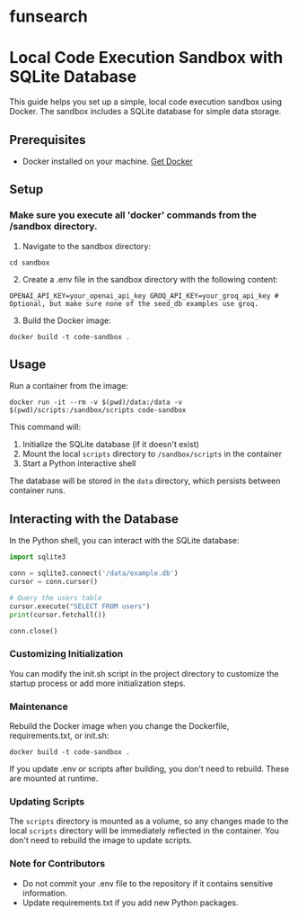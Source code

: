 # funsearch

# Local Code Execution Sandbox with SQLite Database

This guide helps you set up a simple, local code execution sandbox using Docker. The sandbox includes a SQLite database for simple data storage.

## Prerequisites

- Docker installed on your machine. [Get Docker](https://docs.docker.com/get-docker/)

## Setup

### Make sure you execute all 'docker' commands from the /sandbox directory.

1. Navigate to the sandbox directory:

`cd sandbox`

2. Create a .env file in the sandbox directory with the following content:

`
OPENAI_API_KEY=your_openai_api_key
GROQ_API_KEY=your_groq_api_key # Optional, but make sure none of the seed_db examples use groq.
`

3. Build the Docker image:

`docker build -t code-sandbox .`

## Usage

Run a container from the image:

`docker run -it --rm -v $(pwd)/data:/data -v $(pwd)/scripts:/sandbox/scripts code-sandbox`

This command will:

1. Initialize the SQLite database (if it doesn't exist)
2. Mount the local `scripts` directory to `/sandbox/scripts` in the container
3. Start a Python interactive shell

The database will be stored in the `data` directory, which persists between container runs.

## Interacting with the Database

In the Python shell, you can interact with the SQLite database:
```python
import sqlite3

conn = sqlite3.connect('/data/example.db')
cursor = conn.cursor()

# Query the users table
cursor.execute("SELECT FROM users")
print(cursor.fetchall())

conn.close()
```


### Customizing Initialization

You can modify the init.sh script in the project directory to customize the startup process or add more initialization steps.

### Maintenance

Rebuild the Docker image when you change the Dockerfile, requirements.txt, or init.sh:

`docker build -t code-sandbox .`

If you update .env or scripts after building, you don't need to rebuild. These are mounted at runtime.

### Updating Scripts

The `scripts` directory is mounted as a volume, so any changes made to the local `scripts` directory will be immediately reflected in the container. You don't need to rebuild the image to update scripts.

### Note for Contributors

- Do not commit your .env file to the repository if it contains sensitive information.
- Update requirements.txt if you add new Python packages.

